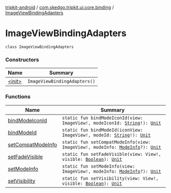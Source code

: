 [tripkit-android](../../index.md) / [com.skedgo.tripkit.ui.core.binding](../index.md) / [ImageViewBindingAdapters](./index.md)

# ImageViewBindingAdapters

`class ImageViewBindingAdapters`

### Constructors

| Name | Summary |
|---|---|
| [&lt;init&gt;](-init-.md) | `ImageViewBindingAdapters()` |

### Functions

| Name | Summary |
|---|---|
| [bindModeIconId](bind-mode-icon-id.md) | `static fun bindModeIconId(view: ImageView!, modeIconId: `[`String`](https://kotlinlang.org/api/latest/jvm/stdlib/kotlin/-string/index.html)`!): `[`Unit`](https://kotlinlang.org/api/latest/jvm/stdlib/kotlin/-unit/index.html) |
| [bindModeId](bind-mode-id.md) | `static fun bindModeId(iconView: ImageView!, modeId: `[`String`](https://kotlinlang.org/api/latest/jvm/stdlib/kotlin/-string/index.html)`!): `[`Unit`](https://kotlinlang.org/api/latest/jvm/stdlib/kotlin/-unit/index.html) |
| [setCompatModeInfo](set-compat-mode-info.md) | `static fun setCompatModeInfo(view: ImageView!, modeInfo: `[`ModeInfo`](../../com.skedgo.tripkit.routing/-mode-info/index.md)`?): `[`Unit`](https://kotlinlang.org/api/latest/jvm/stdlib/kotlin/-unit/index.html) |
| [setFadeVisible](set-fade-visible.md) | `static fun setFadeVisible(view: View!, visible: `[`Boolean`](https://kotlinlang.org/api/latest/jvm/stdlib/kotlin/-boolean/index.html)`): `[`Unit`](https://kotlinlang.org/api/latest/jvm/stdlib/kotlin/-unit/index.html) |
| [setModeInfo](set-mode-info.md) | `static fun setModeInfo(view: ImageView!, modeInfo: `[`ModeInfo`](../../com.skedgo.tripkit.routing/-mode-info/index.md)`?): `[`Unit`](https://kotlinlang.org/api/latest/jvm/stdlib/kotlin/-unit/index.html) |
| [setVisibility](set-visibility.md) | `static fun setVisibility(view: View!, visible: `[`Boolean`](https://kotlinlang.org/api/latest/jvm/stdlib/kotlin/-boolean/index.html)`): `[`Unit`](https://kotlinlang.org/api/latest/jvm/stdlib/kotlin/-unit/index.html) |
